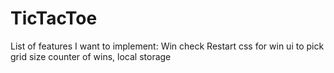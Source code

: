 # TicTacToe
List of features I want to implement:
    Win check
    Restart
    css for win
    ui to pick grid size
    counter of wins, local storage


